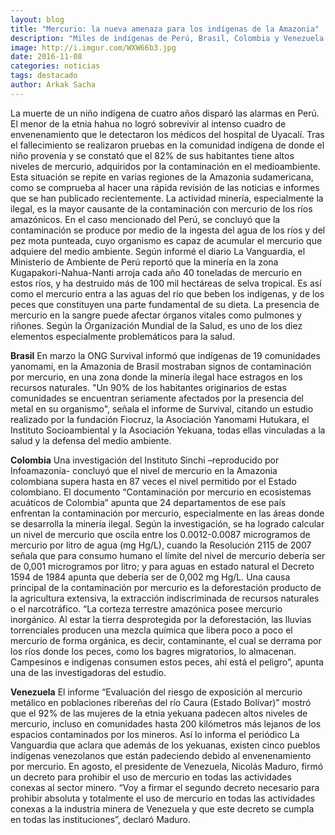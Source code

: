 ```yaml
---
layout: blog
title: "Mercurio: la nueva amenaza para los indígenas de la Amazonia"
description: "Miles de indígenas de Perú, Brasil, Colombia y Venezuela son afectados por el trabajo de la minería que afecta los ríos amazónicos. Los niños y las mujeres embarazadas son los más afectados."
image: http://i.imgur.com/WXW66b3.jpg
date: 2016-11-08
categories: noticias
tags: destacado
author: Arkak Sacha
---
```


La muerte de un niño indígena de cuatro años disparó las alarmas en Perú. El menor de la etnia hahua no logró sobrevivir al intenso cuadro de envenenamiento que le detectaron los médicos del hospital de Uyacalí. Tras el fallecimiento se realizaron pruebas en la comunidad indígena de donde el niño provenía y se constató que el 82% de sus habitantes tiene altos niveles de mercurio, adquiridos por la contaminación en el medioambiente.
Esta situación se repite en varias regiones de la Amazonia sudamericana, como se comprueba al hacer una rápida revisión de las noticias e informes que se han publicado recientemente. La actividad minería, especialmente la ilegal, es la mayor causante de la contaminación con mercurio de los ríos amazónicos. En el caso mencionado del Perú, se concluyó que la contaminación se produce por medio de la ingesta del agua de los ríos y del pez mota punteada, cuyo organismo es capaz de acumular el mercurio que adquiere del medio ambiente.
Según informé el diario La Vanguardia, el Ministerio de Ambiente de Perú reportó que la minería en la zona Kugapakori-Nahua-Nanti arroja cada año 40 toneladas de mercurio en estos ríos, y ha destruido más de 100 mil hectáreas de selva tropical. Es así como el mercurio entra a las aguas del río que beben los indígenas, y de los peces que constituyen una parte fundamental de su dieta.
La presencia de mercurio en la sangre puede afectar órganos vitales como pulmones y riñones. Según la Organización Mundial de la Salud, es uno de los diez elementos especialmente problemáticos para la salud.

<b>Brasil</b>
En marzo la ONG Survival informó que indígenas de 19 comunidades yanomami, en la Amazonia de Brasil mostraban signos de contaminación por mercurio, en una zona donde la minería ilegal hace estragos en los recursos naturales.
"Un 90% de los habitantes originarios de estas comunidades se encuentran seriamente afectados por la presencia del metal en su organismo", señala el informe de Survival, citando un estudio realizado por la fundación Fiocruz, la Asociación Yanomami Hutukara, el Instituto Socioambiental y la Asociación Yekuana, todas ellas vinculadas a la salud y la defensa del medio ambiente.

<b>Colombia</b>
Una investigación del Instituto Sinchi –reproducido por Infoamazonía- concluyó que el nivel de mercurio en la Amazonia colombiana supera  hasta en 87 veces el nivel permitido por el Estado colombiano. 
El documento “Contaminación por mercurio en ecosistemas acuáticos de Colombia” apunta que 24 departamentos de ese país enfrentan la contaminación por mercurio, especialmente en las áreas donde se desarrolla la minería ilegal. 
Según la investigación, se ha logrado calcular un nivel de mercurio que oscila entre los 0.0012-0.0087 microgramos de mercurio por litro de agua (mg Hg/L), cuando la Resolución 2115 de 2007 señala que para consumo humano el límite del nivel de mercurio debería ser de 0,001 microgramos por litro; y para aguas en estado natural el Decreto 1594 de 1984 apunta que debería ser de 0,002 mg Hg/L.
Una causa principal de la contaminación por mercurio es la deforestación producto de la agricultura extensiva, la extracción indiscriminada de recursos naturales o el narcotráfico. “La corteza terrestre amazónica posee mercurio inorgánico. Al estar la tierra desprotegida por la deforestación, las lluvias torrenciales producen una mezcla química que libera poco a poco el mercurio de forma orgánica, es decir, contaminante, el cual se derrama por los ríos donde los peces, como los bagres migratorios, lo almacenan. Campesinos e indígenas consumen estos peces, ahí está el peligro”, apunta una de las investigadoras del estudio.

<b>Venezuela</b>
El informe “Evaluación del riesgo de exposición al mercurio metálico en poblaciones ribereñas del río Caura (Estado Bolívar)” mostró que el 92% de las mujeres de la etnia yekuana padecen altos niveles de mercurio, incluso en comunidades hasta 200 kilómetros más lejanos de los espacios contaminados por los mineros. Así lo informa el periódico La Vanguardia que aclara que además de los yekuanas, existen cinco pueblos indígenas venezolanos que están padeciendo debido al envenenamiento por mercurio.
En agosto, el presidente de Venezuela, Nicolás Maduro, firmó un decreto para prohibir el uso de mercurio en todas las actividades conexas al sector minero. “Voy a firmar el segundo decreto necesario para prohibir absoluta y totalmente el uso de mercurio en todas las actividades conexas a la industria minera de Venezuela y que este decreto se cumpla en todas las instituciones”, declaró Maduro.
